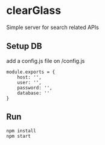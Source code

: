 # clearGlass

Simple server for search related APIs 

## Setup DB
add a config.js file on <ROOT>/config.js
```
module.exports = {
    host: '',
    user: '',
    password: '',
    database: ''  
}
```

## Run

```bash
npm install
npm start
```